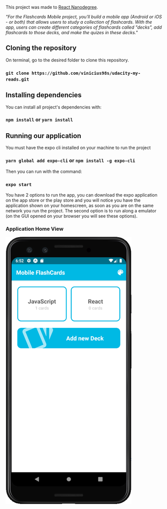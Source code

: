 This project was made to [React Nanodegree](https://www.udacity.com/course/react-nanodegree--nd019).

*"For the Flashcards Mobile project, you'll build a mobile app (Android or iOS - or both) that allows users to study a collection of flashcards. With the app, users can create different categories of flashcards called "decks", add flashcards to those decks, and make the quizes in these decks."*

## Cloning the repository
On terminal, go to the desired folder to clone this repository.
### `git clone https://github.com/vinicius98s/udacity-my-reads.git`

## Installing dependencies
You can install all project's dependencies with:
### `npm install` or `yarn install`

## Running our application
You must have the expo cli installed on your machine to run the project
### `yarn global add expo-cli` or `npm install -g expo-cli`

Then you can run with the command:
### `expo start`

You have 2 options to run the app, you can download the expo application on the app store or the play store and you will notice you have the application shown on your homescreen, as soon as you are on the same network you run the project. The second option is to run along a emulator (on the GUI opened on your browser you will see these options).

### Application Home View
![App Home](./HomeView.png)
